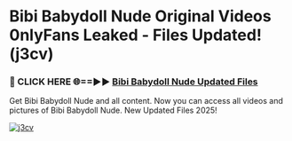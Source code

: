 # Bibi Babydoll Nude Original Videos 0nlyFans Leaked - Files Updated! (j3cv)

<h3>🔴 CLICK HERE 🌐==►► <a href="https://tinyurl.com/52m3yx9h" rel="nofollow">Bibi Babydoll Nude Updated Files</a></h3>

Get Bibi Babydoll Nude and all content. Now you can access all videos and pictures of Bibi Babydoll Nude. New Updated Files 2025!

[![j3cv](https://i.imgur.com/TnHtlc8.gif)](https://tinyurl.com/52m3yx9h)
